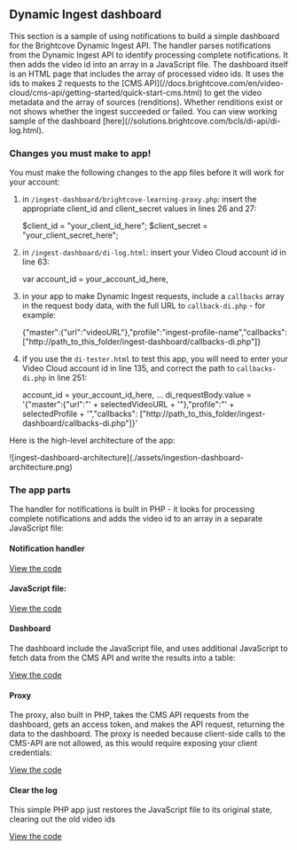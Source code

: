 <h2>Dynamic Ingest dashboard</h2>

<p>This section is a sample of using notifications to build a simple dashboard for the Brightcove Dynamic Ingest API. The handler parses notifications from the Dynamic Ingest API to identify processing complete notifications. It then adds the video id into an array in a JavaScript file. The dashboard itself is an HTML page that includes the array of processed video ids. It uses the ids to makes 2 requests to the [CMS API](//docs.brightcove.com/en/video-cloud/cms-api/getting-started/quick-start-cms.html) to get the video metadata and the array of sources (renditions). Whether renditions exist or not shows whether the ingest succeeded or failed. You can view working sample of the dashboard [here](//solutions.brightcove.com/bcls/di-api/di-log.html).</p>

<h3>Changes you must make to app!</h3>
<p>You must make the following changes to the app files before it will work for your account:</p>

1. in `/ingest-dashboard/brightcove-learning-proxy.php`: insert the appropriate client_id and client_secret values in lines 26 and 27:

    $client_id     = "your_client_id_here";
    $client_secret = "your_client_secret_here";

2. in `/ingest-dashboard/di-log.html`: insert your Video Cloud account id in line 63:

    var account_id = your_account_id_here,

3. in your app to make Dynamic Ingest requests, include a `callbacks` array in the request body data, with the full URL to `callback-di.php` - for example:

    {"master":{"url":"videoURL"},"profile":"ingest-profile-name","callbacks": ["http://path_to_this_folder/ingest-dashboard/callbacks-di.php"]}

4. if you use the `di-tester.html` to test this app, you will need to enter your Video Cloud account id in line 135, and correct the path to `callbacks-di.php` in line 251:

    account_id = your_account_id_here,
    ...
    di_requestBody.value = '{"master":{"url":"' + selectedVideoURL + '"},"profile":"' + selectedProfile + '","callbacks": ["http://path_to_this_folder/ingest-dashboard/callbacks-di.php"]}'

<p>Here is the high-level architecture of the app: </p>

<p>![ingest-dashboard-architecture](./assets/ingestion-dashboard-architecture.png)</p>

<h3>The app parts</h3>

<p>The handler for notifications is built in PHP - it looks for processing complete notifications and adds the video id to an array in a separate JavaScript file:</p>

<h4>Notification handler</h4>

<p><a href="https://gist.github.com/846bf4f1b8d52b442121">View the code</a></p>

<h4>JavaScript file:</h4>

<p><a href="https://gist.github.com/c4b36c1f826762be75f9">View the code</a></p>

<h4>Dashboard</h4>

<p>The dashboard include the JavaScript file, and uses additional JavaScript to fetch data from the CMS API and write the results into a table:</p>

<p><a href="https://gist.github.com/5f93d0f1fae7c4666867">View the code</a></p>

<h4>Proxy</h4>

<p>The proxy, also built in PHP, takes the CMS API requests from the dashboard, gets an access token, and makes the API request, returning the data to the dashboard. The proxy is needed because client-side calls to the CMS-API are not allowed, as this would require exposing your client credentials:</p>

<p><a href="https://gist.github.com/b0d5f05a328840851ce5">View the code</a></p>

<h4>Clear the log</h4>

<p>This simple PHP app just restores the JavaScript file to its original state, clearing out the old video ids</p>

<p><a href="https://gist.github.com/d013a4d44236054a2201">View the code</a></p>
